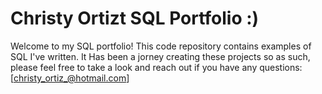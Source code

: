 # Christy Ortizt SQL Portfolio :)

Welcome to my SQL portfolio! This code repository contains examples of SQL I've written. It Has been a jorney creating these projects so as such, please feel free to take a look and reach out if you have any questions: [christy_ortiz_@hotmail.com]
